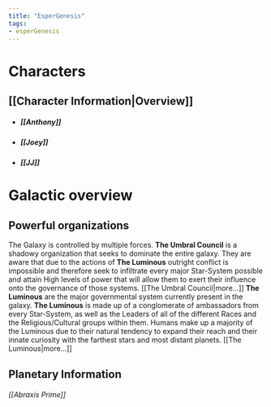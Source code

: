 ```yaml
---
title: "EsperGenesis"
tags:
- esperGenesis
---
```

# Characters
## [[Character Information|Overview]]
- ##### [[Anthony]]
- ##### [[Joey]]
- ##### [[JJ]]
# Galactic overview
## Powerful organizations
The Galaxy is controlled by multiple forces.
**The Umbral Council** is a shadowy organization that seeks to dominate the entire galaxy. They are aware that due to the actions of **The Luminous** outright conflict is impossible and therefore seek to infiltrate every major Star-System possible and attain High levels of power that will allow them to exert their influence onto the governance of those systems. [[The Umbral Council|more…]]
**The Luminous** are the major governmental system currently present in the galaxy. **The Luminous** is made up of a conglomerate of ambassadors from every Star-System, as well as the Leaders of all of the different Races and the Religious/Cultural groups within them. Humans make up a majority of the Luminous due to their natural tendency to expand their reach and their innate curiosity with the farthest stars and most distant planets. [[The Luminous|more…]]
## Planetary Information 
###### [[Abraxis Prime]]
